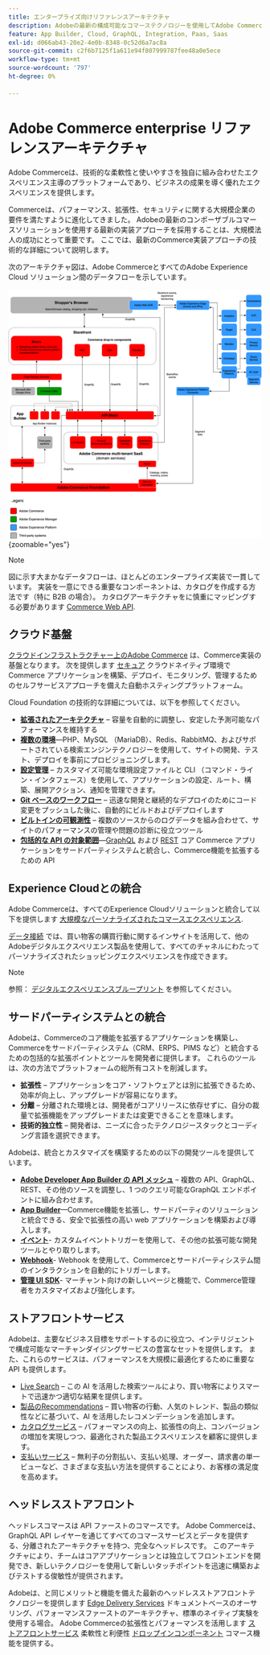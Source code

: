 ```yaml
---
title: エンタープライズ向けリファレンスアーキテクチャ
description: Adobeの最新の構成可能なコマーステクノロジーを使用してAdobe Commerceを実装する方法を説明します。
feature: App Builder, Cloud, GraphQL, Integration, Paas, Saas
exl-id: d066ab43-20e2-4e0b-8348-0c52d6a7ac8a
source-git-commit: c2f6b7125f1a611e94f807999787fee48a0e5ece
workflow-type: tm+mt
source-wordcount: '797'
ht-degree: 0%

---
```


# Adobe Commerce enterprise リファレンスアーキテクチャ

Adobe Commerceは、技術的な柔軟性と使いやすさを独自に組み合わせたエクスペリエンス主導のプラットフォームであり、ビジネスの成果を導く優れたエクスペリエンスを提供します。

Commerceは、パフォーマンス、拡張性、セキュリティに関する大規模企業の要件を満たすように進化してきました。 Adobeの最新のコンポーザブルコマースソリューションを使用する最新の実装アプローチを採用することは、大規模法人の成功にとって重要です。 ここでは、最新のCommerce実装アプローチの技術的な詳細について説明します。

次のアーキテクチャ図は、Adobe CommerceとすべてのAdobe Experience Cloud ソリューション間のデータフローを示しています。

![Adobe CommerceとExperience Cloudソリューションとの接続を示すアーキテクチャ図](../../assets/playbooks/commerce-architecture-v3.svg){zoomable="yes"}

>[!NOTE]
>
>図に示す大まかなデータフローは、ほとんどのエンタープライズ実装で一貫しています。 実装を一意にできる重要なコンポーネントは、カタログを作成する方法です（特に B2B の場合）。 カタログアーキテクチャをに慎重にマッピングする必要があります [Commerce Web API](https://developer.adobe.com/commerce/webapi/get-started/).

## クラウド基盤

[クラウドインフラストラクチャー上のAdobe Commerce](https://experienceleague.adobe.com/en/docs/commerce-cloud-service/user-guide/overview) は、Commerce実装の基盤となります。 次を提供します [セキュア](../../security-and-compliance/shared-responsibility.md) クラウドネイティブ環境でCommerce アプリケーションを構築、デプロイ、モニタリング、管理するためのセルフサービスアプローチを備えた自動ホスティングプラットフォーム。

Cloud Foundation の技術的な詳細については、以下を参照してください。

- [**拡張されたアーキテクチャ**](https://experienceleague.adobe.com/en/docs/commerce-cloud-service/user-guide/architecture/scaled-architecture) – 容量を自動的に調整し、安定した予測可能なパフォーマンスを維持する
- [**複数の環境**](https://experienceleague.adobe.com/en/docs/commerce-cloud-service/user-guide/architecture/pro-architecture)—PHP、MySQL （MariaDB）、Redis、RabbitMQ、およびサポートされている検索エンジンテクノロジーを使用して、サイトの開発、テスト、デプロイを事前にプロビジョニングします。
- [**設定管理**](https://experienceleague.adobe.com/en/docs/commerce-cloud-service/user-guide/configure/overview) – カスタマイズ可能な環境設定ファイルと CLI （コマンド・ライン・インタフェース）を使用して、アプリケーションの設定、ルート、構築、展開アクション、通知を管理できます。
- [**Git ベースのワークフロー**](https://experienceleague.adobe.com/en/docs/commerce-cloud-service/user-guide/architecture/pro-develop-deploy-workflow) – 迅速な開発と継続的なデプロイのためにコード変更をプッシュした後に、自動的にビルドおよびデプロイします
- [**ビルトインの可観測性**](https://experienceleague.adobe.com/en/docs/commerce-cloud-service/user-guide/monitor/performance) – 複数のソースからのログデータを組み合わせて、サイトのパフォーマンスの管理や問題の診断に役立つツール
- [**包括的な API の対象範囲**](https://developer.adobe.com/commerce/webapi/get-started/)—[GraphQL](https://developer.adobe.com/commerce/webapi/graphql/) および [REST](https://developer.adobe.com/commerce/webapi/rest) コア Commerce アプリケーションをサードパーティシステムと統合し、Commerce機能を拡張するための API

## Experience Cloudとの統合

Adobe Commerceは、すべてのExperience Cloudソリューションと統合して以下を提供します [大規模なパーソナライズされたコマースエクスペリエンス](https://experienceleague.adobe.com/en/docs/commerce-admin/customers/customers-menu/personalize-scale#customers-menu).

[データ接続](https://experienceleague.adobe.com/en/docs/commerce-merchant-services/data-connection/overview) では、買い物客の購買行動に関するインサイトを活用して、他のAdobeデジタルエクスペリエンス製品を使用して、すべてのチャネルにわたってパーソナライズされたショッピングエクスペリエンスを作成できます。

>[!NOTE]
>
>参照： [デジタルエクスペリエンスブループリント](https://experienceleague.adobe.com/en/docs/blueprints-learn/architecture/overview) を参照してください。


## サードパーティシステムとの統合

Adobeは、Commerceのコア機能を拡張するアプリケーションを構築し、Commerceをサードパーティシステム（CRM、ERPS、PIMS など）と統合するための包括的な拡張ポイントとツールを開発者に提供します。 これらのツールは、次の方法でプラットフォームの総所有コストを削減します。

- **拡張性** – アプリケーションをコア・ソフトウェアとは別に拡張できるため、効率が向上し、アップグレードが容易になります。
- **分離** – 分離された環境とは、開発者がコアリリースに依存せずに、自分の裁量で拡張機能をアップグレードまたは変更できることを意味します。
- **技術的独立性** – 開発者は、ニーズに合ったテクノロジースタックとコーディング言語を選択できます。

Adobeは、統合とカスタマイズを構築するための以下の開発ツールを提供しています。

- [**Adobe Developer App Builder の API メッシュ**](https://developer.adobe.com/graphql-mesh-gateway/) – 複数の API、GraphQL、REST、その他のソースを調整し、1 つのクエリ可能なGraphQL エンドポイントに組み合わせます。
- [**App Builder**](https://developer.adobe.com/app-builder/docs/overview/)—Commerce機能を拡張し、サードパーティのソリューションと統合できる、安全で拡張性の高い web アプリケーションを構築および導入します。
- [**イベント**](https://developer.adobe.com/commerce/extensibility/events/)- カスタムイベントトリガーを使用して、その他の拡張可能な開発ツールとやり取りします。
- [**Webhook**](https://developer.adobe.com/commerce/extensibility/webhooks/)- Webhook を使用して、Commerceとサードパーティシステム間のインタラクションを自動的にトリガーします。
- [**管理 UI SDK**](https://developer.adobe.com/commerce/extensibility/admin-ui-sdk/)- マーチャント向けの新しいページと機能で、Commerce管理者をカスタマイズおよび強化します。

## ストアフロントサービス

Adobeは、主要なビジネス目標をサポートするのに役立つ、インテリジェントで構成可能なマーチャンダイジングサービスの豊富なセットを提供します。 また、これらのサービスは、パフォーマンスを大規模に最適化するために重要な API も提供します。

- [Live Search](https://experienceleague.adobe.com/en/docs/commerce-merchant-services/live-search/overview) – この AI を活用した検索ツールにより、買い物客によりスマートで迅速かつ適切な結果を提供します。
- [製品のRecommendations](https://experienceleague.adobe.com/en/docs/commerce-merchant-services/product-recommendations/overview) – 買い物客の行動、人気のトレンド、製品の類似性などに基づいて、AI を活用したレコメンデーションを追加します。
- [カタログサービス](https://experienceleague.adobe.com/en/docs/commerce-merchant-services/catalog-service/guide-overview) – パフォーマンスの向上、拡張性の向上、コンバージョンの増加を実現しつつ、最適化された製品エクスペリエンスを顧客に提供します。
- [支払いサービス](https://experienceleague.adobe.com/en/docs/commerce-merchant-services/payment-services/guide-overview) – 無利子の分割払い、支払い処理、オーダー、請求書の単一ビューなど、さまざまな支払い方法を提供することにより、お客様の満足度を高めます。

## ヘッドレスストアフロント

ヘッドレスコマースは API ファーストのコマースです。 Adobe Commerceは、GraphQL API レイヤーを通じてすべてのコマースサービスとデータを提供する、分離されたアーキテクチャを持つ、完全なヘッドレスです。 このアーキテクチャにより、チームはコアアプリケーションとは独立してフロントエンドを開発でき、新しいテクノロジーを使用して新しいタッチポイントを迅速に構築およびテストする俊敏性が提供されます。

Adobeは、と同じメリットと機能を備えた最新のヘッドレスストアフロントテクノロジーを提供します [Edge Delivery Services](https://www.aem.live/home) ドキュメントベースのオーサリング、パフォーマンスファーストのアーキテクチャ、標準のネイティブ実験を使用する場合。 Adobe Commerceの拡張性とパフォーマンスを活用します [ストアフロントサービス](#storefront-services) 柔軟性と利便性 [ドロップインコンポーネント](https://experienceleague.adobe.com/developer/commerce/storefront/) コマース機能を提供する。

